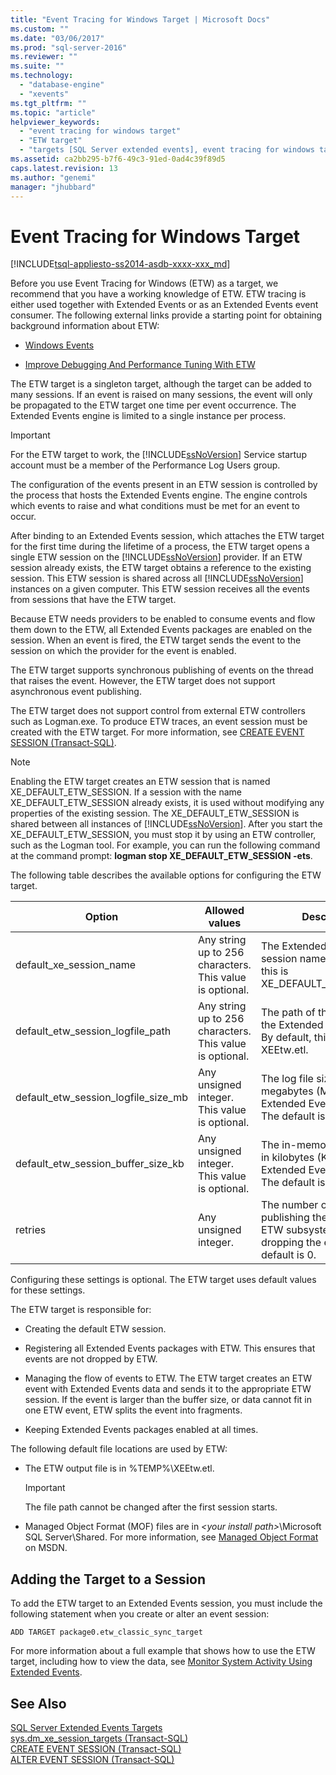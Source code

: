 ```yaml
---
title: "Event Tracing for Windows Target | Microsoft Docs"
ms.custom: ""
ms.date: "03/06/2017"
ms.prod: "sql-server-2016"
ms.reviewer: ""
ms.suite: ""
ms.technology: 
  - "database-engine"
  - "xevents"
ms.tgt_pltfrm: ""
ms.topic: "article"
helpviewer_keywords: 
  - "event tracing for windows target"
  - "ETW target"
  - "targets [SQL Server extended events], event tracing for windows target"
ms.assetid: ca2bb295-b7f6-49c3-91ed-0ad4c39f89d5
caps.latest.revision: 13
ms.author: "genemi"
manager: "jhubbard"
---
```

# Event Tracing for Windows Target
[!INCLUDE[tsql-appliesto-ss2014-asdb-xxxx-xxx_md](../../relational-databases/extended-events/includes/tsql-appliesto-ss2014-asdb-xxxx-xxx-md.md)]

  Before you use Event Tracing for Windows (ETW) as a target, we recommend that you have a working knowledge of ETW. ETW tracing is either used together with Extended Events or as an Extended Events event consumer. The following external links provide a starting point for obtaining background information about ETW:  
  
-   [Windows Events](http://go.microsoft.com/fwlink/?LinkId=92380)  
  
-   [Improve Debugging And Performance Tuning With ETW](http://go.microsoft.com/fwlink/?LinkId=92381)  
  
 The ETW target is a singleton target, although the target can be added to many sessions. If an event is raised on many sessions, the event will only be propagated to the ETW target one time per event occurrence. The Extended Events engine is limited to a single instance per process.  
  
> [!IMPORTANT]  
>  For the ETW target to work, the [!INCLUDE[ssNoVersion](../../advanced-analytics/r-services/includes/ssnoversion-md.md)] Service startup account must be a member of the Performance Log Users group.  
  
 The configuration of the events present in an ETW session is controlled by the process that hosts the Extended Events engine. The engine controls which events to raise and what conditions must be met for an event to occur.  
  
 After binding to an Extended Events session, which attaches the ETW target for the first time during the lifetime of a process, the ETW target opens a single ETW session on the [!INCLUDE[ssNoVersion](../../advanced-analytics/r-services/includes/ssnoversion-md.md)] provider. If an ETW session already exists, the ETW target obtains a reference to the existing session. This ETW session is shared across all [!INCLUDE[ssNoVersion](../../advanced-analytics/r-services/includes/ssnoversion-md.md)] instances on a given computer. This ETW session receives all the events from sessions that have the ETW target.  
  
 Because ETW needs providers to be enabled to consume events and flow them down to the ETW, all Extended Events packages are enabled on the session. When an event is fired, the ETW target sends the event to the session on which the provider for the event is enabled.  
  
 The ETW target supports synchronous publishing of events on the thread that raises the event. However, the ETW target does not support asynchronous event publishing.  
  
 The ETW target does not support control from external ETW controllers such as Logman.exe. To produce ETW traces, an event session must be created with the ETW target. For more information, see [CREATE EVENT SESSION &#40;Transact-SQL&#41;](../../t-sql/statements/create-event-session-transact-sql.md).  
  
> [!NOTE]  
>  Enabling the ETW target creates an ETW session that is named XE_DEFAULT_ETW_SESSION. If a session with the name XE_DEFAULT_ETW_SESSION already exists, it is used without modifying any properties of the existing session. The XE_DEFAULT_ETW_SESSION is shared between all instances of [!INCLUDE[ssNoVersion](../../advanced-analytics/r-services/includes/ssnoversion-md.md)]. After you start the XE_DEFAULT_ETW_SESSION, you must stop it by using an ETW controller, such as the Logman tool. For example, you can run the following command at the command prompt: **logman stop XE_DEFAULT_ETW_SESSION -ets**.  
  
 The following table describes the available options for configuring the ETW target.  
  
|Option|Allowed values|Description|  
|------------|--------------------|-----------------|  
|default_xe_session_name|Any string up to 256 characters. This value is optional.|The Extended Events session name. By default, this is XE_DEFAULT_ETW_SESSION.|  
|default_etw_session_logfile_path|Any string up to 256 characters. This value is optional.|The path of the log file for the Extended Events session. By default, this is %TEMP%\ XEEtw.etl.|  
|default_etw_session_logfile_size_mb|Any unsigned integer. This value is optional.|The log file size, in megabytes (MB), for the Extended Events session. The default is 20 MB.|  
|default_etw_session_buffer_size_kb|Any unsigned integer. This value is optional.|The in-memory buffer size, in kilobytes (KB), for the Extended Events session. The default is 128 KB.|  
|retries|Any unsigned integer.|The number of times to retry publishing the event to the ETW subsystem before dropping the event. The default is 0.|  
  
 Configuring these settings is optional. The ETW target uses default values for these settings.  
  
 The ETW target is responsible for:  
  
-   Creating the default ETW session.  
  
-   Registering all Extended Events packages with ETW. This ensures that events are not dropped by ETW.  
  
-   Managing the flow of events to ETW. The ETW target creates an ETW event with Extended Events data and sends it to the appropriate ETW session. If the event is larger than the buffer size, or data cannot fit in one ETW event, ETW splits the event into fragments.  
  
-   Keeping Extended Events packages enabled at all times.  
  
 The following default file locations are used by ETW:  
  
-   The ETW output file is in %TEMP%\XEEtw.etl.  
  
    > [!IMPORTANT]  
    >  The file path cannot be changed after the first session starts.  
  
-   Managed Object Format (MOF) files are in *\<your install path>*\Microsoft SQL Server\Shared. For more information, see [Managed Object Format](http://go.microsoft.com/fwlink/?LinkId=92851) on MSDN.  
  
## Adding the Target to a Session  
 To add the ETW target to an Extended Events session, you must include the following statement when you create or alter an event session:  
  
```  
ADD TARGET package0.etw_classic_sync_target  
```  
  
 For more information about a full example that shows how to use the ETW target, including how to view the data, see [Monitor System Activity Using Extended Events](../../relational-databases/extended-events/monitor-system-activity-using-extended-events.md).  
  
## See Also  
 [SQL Server Extended Events Targets](../Topic/SQL%20Server%20Extended%20Events%20Targets.md)   
 [sys.dm_xe_session_targets &#40;Transact-SQL&#41;](../../relational-databases/system-dynamic-management-views/sys.dm-xe-session-targets-transact-sql.md)   
 [CREATE EVENT SESSION &#40;Transact-SQL&#41;](../../t-sql/statements/create-event-session-transact-sql.md)   
 [ALTER EVENT SESSION &#40;Transact-SQL&#41;](../../t-sql/statements/alter-event-session-transact-sql.md)  
  
  